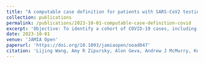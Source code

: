 ```yaml
---
title: "A computable case definition for patients with SARS-CoV2 testing that occurred outside the hospital"
collection: publications
permalink: /publications/2023-10-01-computable-case-definition-covid
excerpt: 'Objective: To identify a cohort of COVID-19 cases, including when evidence of virus positivity was only mentioned in the clinical text, not in structured laboratory data in the electronic health record (EHR).'
date: 2023-10-01
venue: 'JAMIA Open'
paperurl: 'https://doi.org/10.1093/jamiaopen/ooad047'
citation: 'Lijing Wang, Amy R Zipursky, Alon Geva, Andrew J McMurry, Kenneth D Mandl, <b>Timothy A Miller</b>, A computable case definition for patients with SARS-CoV2 testing that occurred outside the hospital, JAMIA Open, Volume 6, Issue 3, October 2023, ooad047'
---
```

